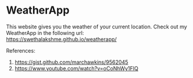 # WeatherApp

This website gives you the weather of your current location.
Check out my WeatherApp in the following url:
https://swethalakshme.github.io/weatherapp/


References:
1.	https://gist.github.com/marchawkins/9562045
2.	https://www.youtube.com/watch?v=oCoNhWy1FlQ
